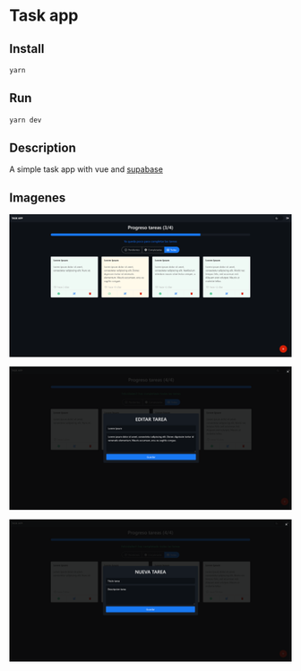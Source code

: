 # Task app

## Install
```sh
yarn
```

## Run
```sh
yarn dev
```

## Description 
A simple task app with vue and [supabase](https://supabase.com/)

## Imagenes
![Task-app](https://raw.githubusercontent.com/arsalas/task-app/main/images/screenshot_1.png)

![Task-app](https://raw.githubusercontent.com/arsalas/task-app/main/images/screenshot_2.png)

![Task-app](https://raw.githubusercontent.com/arsalas/task-app/main/images/screenshot_3.png)
